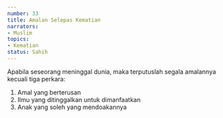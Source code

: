 ```yaml
---
number: 33
title: Amalan Selepas Kematian
narrators:
- Muslim
topics:
- Kematian
status: Sahih
---
```


Apabila seseorang meninggal dunia, maka terputuslah segala amalannya kecuali tiga perkara:
1. Amal yang berterusan
2. Ilmu yang ditinggalkan untuk dimanfaatkan
3. Anak yang soleh yang mendoakannya

